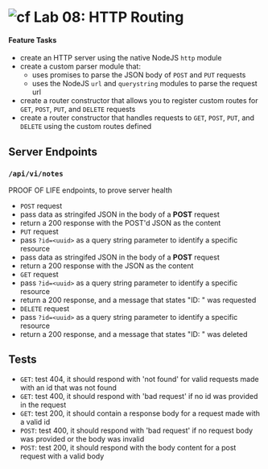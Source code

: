 ![cf](https://i.imgur.com/7v5ASc8.png) Lab 08: HTTP Routing
======
#### Feature Tasks
* create an HTTP server using the native NodeJS `http` module
* create a custom parser module that:
  * uses promises to parse the JSON body of `POST` and `PUT` requests
  * uses the NodeJS `url` and `querystring` modules to parse the request url
* create a router constructor that allows you to register custom routes for `GET`, `POST`, `PUT`, and `DELETE` requests
* create a router constructor that handles requests to `GET`, `POST`, `PUT`, and `DELETE` using the custom routes defined

## Server Endpoints
### `/api/vi/notes`
PROOF OF LIFE endpoints, to prove server health

* `POST` request
 * pass data as stringifed JSON in the body of a **POST** request 
 * return a 200 response with the POST'd JSON as the content
* `PUT` request
 * pass `?id=<uuid>` as a query string parameter to identify a specific resource
  * pass data as stringifed JSON in the body of a **POST** request 
  * return a 200 response with the JSON as the content
* `GET` request
 * pass `?id=<uuid>` as a query string parameter to identify a specific resource
 * return a 200 response, and a message that states "ID: <id>" was requested
 * `DELETE` request
  * pass `?id=<uuid>` as a query string parameter to identify a specific resource
  * return a 200 response, and a message that states "ID: <id>" was deleted
  
## Tests
 * `GET`: test 404, it should respond with 'not found' for valid requests made with an id that was not found
 * `GET`: test 400, it should respond with 'bad request' if no id was provided in the request
 * `GET`: test 200, it should contain a response body for a request made with a valid id
 * `POST`: test 400, it should respond with 'bad request' if no request body was provided or the body was invalid
 * `POST`: test 200, it should respond with the body content for a post request with a valid body
